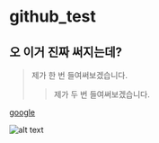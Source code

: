 # github_test
## 오 이거 진짜 써지는데?
> 제가 한 번 들여써보겠습니다.
> > 제가 두 번 들여써보겠습니다.

[google](https://www.google.com "google's link")

![alt text](https://d18-invdn-com.investing.com/content/pic37448315ca5d5b26b7883b511e070409.jpg)
